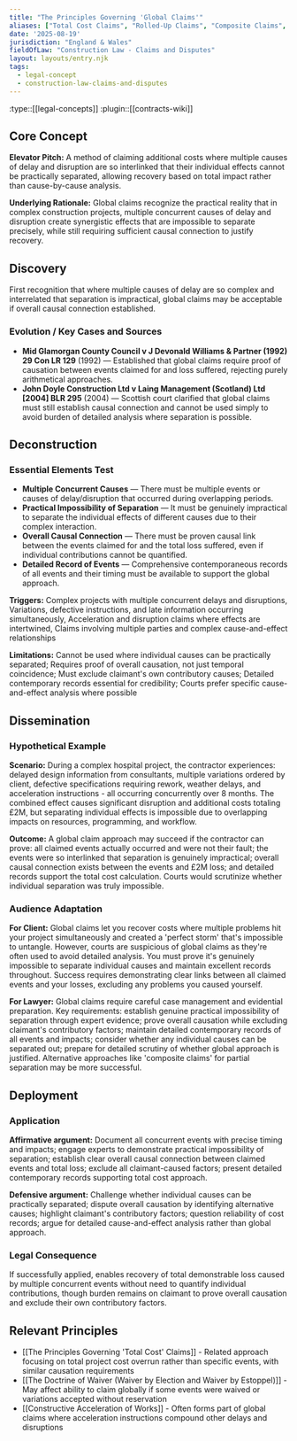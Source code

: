 ```yaml
---
title: "The Principles Governing 'Global Claims'"
aliases: ["Total Cost Claims", "Rolled-Up Claims", "Composite Claims", "Cumulative Claims"]
date: '2025-08-19'
jurisdiction: "England & Wales"
fieldOfLaw: "Construction Law - Claims and Disputes"
layout: layouts/entry.njk
tags:
  - legal-concept
  - construction-law-claims-and-disputes
---
```


:type::[[legal-concepts]]
:plugin::[[contracts-wiki]]

## Core Concept

**Elevator Pitch:** A method of claiming additional costs where multiple causes of delay and disruption are so interlinked that their individual effects cannot be practically separated, allowing recovery based on total impact rather than cause-by-cause analysis.

**Underlying Rationale:** Global claims recognize the practical reality that in complex construction projects, multiple concurrent causes of delay and disruption create synergistic effects that are impossible to separate precisely, while still requiring sufficient causal connection to justify recovery.

## Discovery

First recognition that where multiple causes of delay are so complex and interrelated that separation is impractical, global claims may be acceptable if overall causal connection established.

### Evolution / Key Cases and Sources

- **Mid Glamorgan County Council v J Devonald Williams & Partner (1992) 29 Con LR 129** (1992) — Established that global claims require proof of causation between events claimed for and loss suffered, rejecting purely arithmetical approaches.
- **John Doyle Construction Ltd v Laing Management (Scotland) Ltd [2004] BLR 295** (2004) — Scottish court clarified that global claims must still establish causal connection and cannot be used simply to avoid burden of detailed analysis where separation is possible.

## Deconstruction

### Essential Elements Test

- **Multiple Concurrent Causes** — There must be multiple events or causes of delay/disruption that occurred during overlapping periods.
- **Practical Impossibility of Separation** — It must be genuinely impractical to separate the individual effects of different causes due to their complex interaction.
- **Overall Causal Connection** — There must be proven causal link between the events claimed for and the total loss suffered, even if individual contributions cannot be quantified.
- **Detailed Record of Events** — Comprehensive contemporaneous records of all events and their timing must be available to support the global approach.

**Triggers:** Complex projects with multiple concurrent delays and disruptions, Variations, defective instructions, and late information occurring simultaneously, Acceleration and disruption claims where effects are intertwined, Claims involving multiple parties and complex cause-and-effect relationships

**Limitations:** Cannot be used where individual causes can be practically separated; Requires proof of overall causation, not just temporal coincidence; Must exclude claimant's own contributory causes; Detailed contemporary records essential for credibility; Courts prefer specific cause-and-effect analysis where possible

## Dissemination

### Hypothetical Example

**Scenario:** During a complex hospital project, the contractor experiences: delayed design information from consultants, multiple variations ordered by client, defective specifications requiring rework, weather delays, and acceleration instructions - all occurring concurrently over 8 months. The combined effect causes significant disruption and additional costs totaling £2M, but separating individual effects is impossible due to overlapping impacts on resources, programming, and workflow.

**Outcome:** A global claim approach may succeed if the contractor can prove: all claimed events actually occurred and were not their fault; the events were so interlinked that separation is genuinely impractical; overall causal connection exists between the events and £2M loss; and detailed records support the total cost calculation. Courts would scrutinize whether individual separation was truly impossible.

### Audience Adaptation

**For Client:** Global claims let you recover costs where multiple problems hit your project simultaneously and created a 'perfect storm' that's impossible to untangle. However, courts are suspicious of global claims as they're often used to avoid detailed analysis. You must prove it's genuinely impossible to separate individual causes and maintain excellent records throughout. Success requires demonstrating clear links between all claimed events and your losses, excluding any problems you caused yourself.

**For Lawyer:** Global claims require careful case management and evidential preparation. Key requirements: establish genuine practical impossibility of separation through expert evidence; prove overall causation while excluding claimant's contributory factors; maintain detailed contemporary records of all events and impacts; consider whether any individual causes can be separated out; prepare for detailed scrutiny of whether global approach is justified. Alternative approaches like 'composite claims' for partial separation may be more successful.

## Deployment

### Application

**Affirmative argument:** Document all concurrent events with precise timing and impacts; engage experts to demonstrate practical impossibility of separation; establish clear overall causal connection between claimed events and total loss; exclude all claimant-caused factors; present detailed contemporary records supporting total cost approach.

**Defensive argument:** Challenge whether individual causes can be practically separated; dispute overall causation by identifying alternative causes; highlight claimant's contributory factors; question reliability of cost records; argue for detailed cause-and-effect analysis rather than global approach.

### Legal Consequence

If successfully applied, enables recovery of total demonstrable loss caused by multiple concurrent events without need to quantify individual contributions, though burden remains on claimant to prove overall causation and exclude their own contributory factors.

## Relevant Principles

- [[The Principles Governing 'Total Cost' Claims]] - Related approach focusing on total project cost overrun rather than specific events, with similar causation requirements
- [[The Doctrine of Waiver (Waiver by Election and Waiver by Estoppel)]] - May affect ability to claim globally if some events were waived or variations accepted without reservation
- [[Constructive Acceleration of Works]] - Often forms part of global claims where acceleration instructions compound other delays and disruptions

